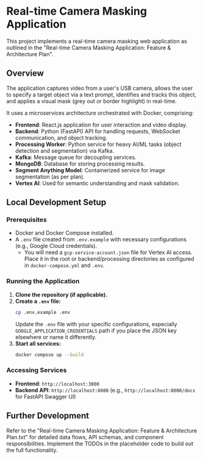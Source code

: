 # Real-time Camera Masking Application

This project implements a real-time camera masking web application as outlined in the "Real-time Camera Masking Application: Feature & Architecture Plan".

## Overview

The application captures video from a user's USB camera, allows the user to specify a target object via a text prompt, identifies and tracks this object, and applies a visual mask (grey out or border highlight) in real-time.

It uses a microservices architecture orchestrated with Docker, comprising:
- **Frontend**: React.js application for user interaction and video display.
- **Backend**: Python (FastAPI) API for handling requests, WebSocket communication, and object tracking.
- **Processing Worker**: Python service for heavy AI/ML tasks (object detection and segmentation) via Kafka.
- **Kafka**: Message queue for decoupling services.
- **MongoDB**: Database for storing processing results.
- **Segment Anything Model**: Containerized service for image segmentation (as per plan).
- **Vertex AI**: Used for semantic understanding and mask validation.

## Local Development Setup

### Prerequisites
- Docker and Docker Compose installed.
- A `.env` file created from `.env.example` with necessary configurations (e.g., Google Cloud credentials).
  - You will need a `gcp-service-account.json` file for Vertex AI access. Place it in the root or backend/processing directories as configured in `docker-compose.yml` and `.env`.

### Running the Application

1.  **Clone the repository (if applicable).**
2.  **Create a `.env` file:**
    ```bash
    cp .env.example .env
    ```
    Update the `.env` file with your specific configurations, especially `GOOGLE_APPLICATION_CREDENTIALS` path if you place the JSON key elsewhere or name it differently.
3.  **Start all services:**
    ```bash
    docker compose up --build
    ```

### Accessing Services
- **Frontend**: `http://localhost:3000`
- **Backend API**: `http://localhost:8000` (e.g., `http://localhost:8000/docs` for FastAPI Swagger UI)

## Further Development

Refer to the "Real-time Camera Masking Application: Feature & Architecture Plan.txt" for detailed data flows, API schemas, and component responsibilities. Implement the TODOs in the placeholder code to build out the full functionality.